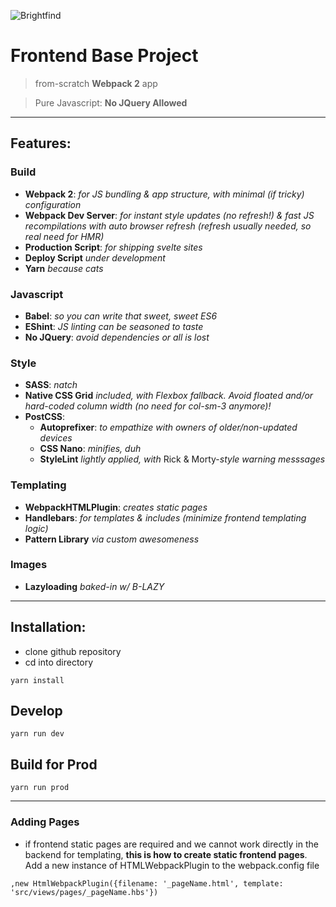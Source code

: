 ![Brightfind](http://jeremy.brightfind.com/appSeedBannerImage1.png)

# Frontend Base Project
> from-scratch **Webpack 2** app

> Pure Javascript: **No JQuery Allowed**


---

## Features:


### Build
- **Webpack 2**: *for JS bundling & app structure, with minimal (if tricky) configuration*
- **Webpack Dev Server**: *for instant style updates (no refresh!) & fast JS recompilations with auto browser refresh (refresh usually needed, so real need for HMR)*
- **Production Script**: *for shipping svelte sites*
- **Deploy Script** *under development*
- **Yarn** *because cats*

### Javascript
- **Babel**: *so you can write that sweet, sweet ES6*
- **EShint**: *JS linting can be seasoned to taste*
- **No JQuery**: *avoid dependencies or all is lost*

### Style
- **SASS**: *natch*
- **Native CSS Grid** *included, with Flexbox fallback. Avoid floated and/or hard-coded column width (no need for col-sm-3 anymore)!*
- **PostCSS**:
   -  **Autoprefixer**: *to empathize with owners of older/non-updated devices*
   -  **CSS Nano**: *minifies, duh*
   -  **StyleLint** *lightly applied, with* Rick & Morty-*style warning messsages*

### Templating
- **WebpackHTMLPlugin**: *creates static pages*
- **Handlebars**: *for templates & includes (minimize frontend templating logic)*
- **Pattern Library** *via custom awesomeness*

### Images
- **Lazyloading** *baked-in w/ B-LAZY*


---


## Installation:

- clone github repository
- cd into directory

```
yarn install
```

## Develop

```
yarn run dev
```

## Build for Prod

```
yarn run prod
```

---

### Adding Pages

- if frontend static pages are required and we cannot work directly in the backend for templating, **this is how to create static frontend pages**. Add a new instance of HTMLWebpackPlugin to the webpack.config file

```
,new HtmlWebpackPlugin({filename: '_pageName.html', template: 'src/views/pages/_pageName.hbs'})

```

